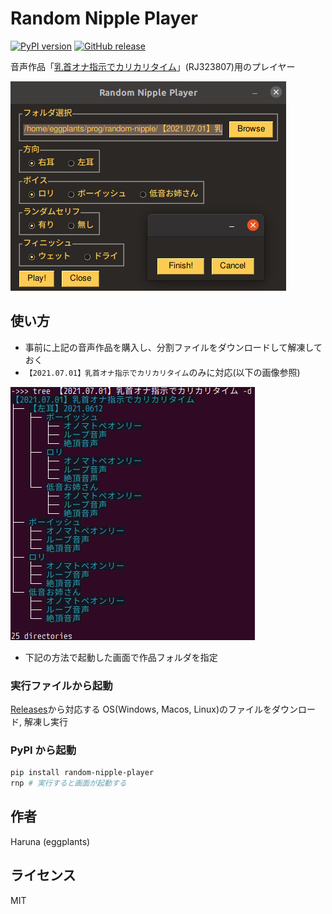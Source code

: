 # Random Nipple Player

[![PyPI version](https://badge.fury.io/py/random-nipple-player.svg)](https://badge.fury.io/py/random-nipple-player) [![GitHub release](https://img.shields.io/github/v/release/eggplants/random-nipple-player)](https://github.com/eggplants/random-nipple-player/releases)

音声作品「[乳首オナ指示でカリカリタイム](https://www.dlsite.com/maniax/work/=/product_id/RJ323807.html)」(RJ323807)用のプレイヤー

![scr1](img/scr1.png)

## 使い方

- 事前に上記の音声作品を購入し、分割ファイルをダウンロードして解凍しておく
- `【2021.07.01】乳首オナ指示でカリカリタイム`のみに対応(以下の画像参照)

![scr2](img/scr2.png)

- 下記の方法で起動した画面で作品フォルダを指定

### 実行ファイルから起動

[Releases](https://github.com/eggplants/random-nipple-player/releases)から対応する OS(Windows, Macos, Linux)のファイルをダウンロード, 解凍し実行

### PyPI から起動

```bash
pip install random-nipple-player
rnp # 実行すると画面が起動する
```

## 作者

Haruna (eggplants)

## ライセンス

MIT
